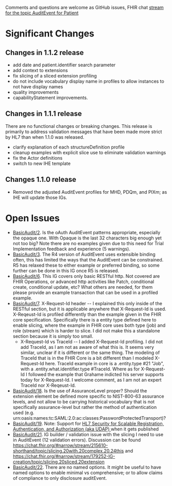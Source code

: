Comments and questions are welcome as GitHub issues, FHIR chat [stream for the topic AuditEvent for Patient](https://chat.fhir.org/#narrow/stream/179247-Security-and.20Privacy/topic/AuditEvent.20for.20Patient) 

# Significant Changes

## Changes in 1.1.2 release

- add date and patient.identifier search parameter
- add context to extensions
- fix slicing of a sliced extension profiling
- do not include vocabulary display name in profiles to allow instances to not have display names
- quality improvements
- capabilityStatement improvements.

## Changes in 1.1.1 release

There are no functional changes or breaking changes. This release is primarily to address validation messages that have been made more strict by HL7 than when 1.1.0 was released.

- clarify explanation of each structureDefinition profile
- cleanup examples with explicit slice use to eliminate validation warnings
- fix the Actor definitions
- switch to new IHE template

## Changes 1.1.0 release

- Removed the adjusted AuditEvent profiles for MHD, PDQm, and PIXm; as IHE will update those IGs.

# Open Issues

- [BasicAudit/2](https://github.com/IHE/ITI.BasicAudit/issues/41). Is the oAuth AuditEvent patterns appropriate, especially the opaque one. With Opaque is the last 32 characters big enough yet not too big? Note there are no examples given due to this need for Trial Implementation feedback and experience (5 warnings).
- [BasicAudit/3](https://github.com/IHE/ITI.BasicAudit/issues/42). The R4 version of AuditEvent uses extensible binding often, this has limited the ways that the AuditEvent can be constrained. R5 has relaxed these to either example or preferred binding, so some further can be done in this IG once R5 is released.
- [BasicAudit/6](https://github.com/IHE/ITI.BasicAudit/issues/45). This IG covers only basic RESTful http. Not covered are FHIR Operations, or advanced http activities like Patch, conditional create, conditional update, etc? What others are needed, for them please provide an example transaction that can be used in a profiled example.
- [BasicAudit/7](https://github.com/IHE/ITI.BasicAudit/issues/46). X-Request-Id header -- I explained this only inside of the RESTful section, but it is applicable anywhere that X-Request-Id is used. X-Reqeust-Id is profiled differently than the example given in the FHIR core specification. Specifically there is a entity type defined here to enable slicing, where the example in FHIR core uses both type (job) and role (stream) which is harder to slice. I did not make this a standalone section because it is simply too small.  
  - X-Request-Id vs TraceId -- I added X-Request-Id profiling. I did not add TraceId, as I am not as aware of what this is. It seems very similar, unclear if it is different or the same thing. The modeling of TraceId that is in the FHIR Core is a bit different than I modeled X-Request-Id here. TraceId example in core is a .entity.type #21 "Job", with a .entity.what.identifier.type #TraceId. Where as for X-Request-Id I followed the example that Grahame indicted his server supports today for X-Request-Id. I welcome comment, as I am not an expert TraceId nor X-Reqeust-Id. 
- [BasicAudit/18](https://github.com/IHE/ITI.BasicAudit/issues/55). Is the use of AssuranceLevel proper? Should the extension element be defined more specific to NIST-800-63 assurance levels, and not allow to be carrying historical vocabulary that is not specifically assurance-level but rather the method of authentication used (e.g. urn:oasis:names:tc:SAML:2.0:ac:classes:PasswordProtectedTransport)?
- [BasicAudit/19](https://github.com/IHE/ITI.BasicAudit/issues/56). Note: Support for [HL7 Security for Scalable Registration, Authentication, and Authorization (aka UDAP) ](http://hl7.org/fhir/us/udap-security/history.html) when it gets published  
- [BasicAudit/21](https://github.com/IHE/ITI.BasicAudit/issues/37). IG builder / validation issue with the slicing I need to use in AuditEvent (12 validation errors). Discussion can be found https://chat.fhir.org/#narrow/stream/215610-shorthand/topic/slicing.20with.20complex.20.24this and https://chat.fhir.org/#narrow/stream/179252-IG-creation/topic/slicing.20sliced.20extension
- [BasicAudit/22](https://github.com/IHE/ITI.BasicAudit/issues/60). There are no named options. It might be useful to have named options to enable minimal vs comprehensive; or to allow claims of compliance to only disclosure auditEvent.
